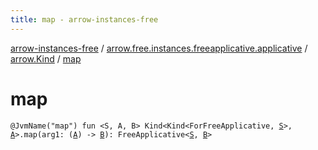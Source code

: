 ```yaml
---
title: map - arrow-instances-free
---
```


[arrow-instances-free](../../index.html) / [arrow.free.instances.freeapplicative.applicative](../index.html) / [arrow.Kind](index.html) / [map](./map.html)

# map

`@JvmName("map") fun <S, A, B> Kind<Kind<ForFreeApplicative, `[`S`](map.html#S)`>, `[`A`](map.html#A)`>.map(arg1: (`[`A`](map.html#A)`) -> `[`B`](map.html#B)`): FreeApplicative<`[`S`](map.html#S)`, `[`B`](map.html#B)`>`